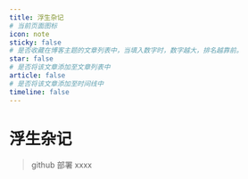 ```yaml
---
title: 浮生杂记
# 当前页面图标
icon: note
sticky: false
# 是否收藏在博客主题的文章列表中，当填入数字时，数字越大，排名越靠前。
star: false
# 是否将该文章添加至文章列表中
article: false
# 是否将该文章添加至时间线中
timeline: false
---
```


# 浮生杂记

> github 部署 xxxx
